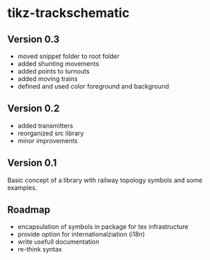 tikz-trackschematic
======

Version 0.3
------

  * moved snippet folder to root folder
  * added shunting movements
  * added points to turnouts
  * added moving trains
  * defined and used color foreground and background


Version 0.2
------

  * added transmitters
  * reorganized src library
  * minor improvements

Version 0.1
------

  Basic concept of a library with railway topology symbols and some examples.

Roadmap
------

* encapsulation of symbols in package for tex infrastructure
* provide option for internationalziation (i18n)
* write usefull documentation
* re-think syntax